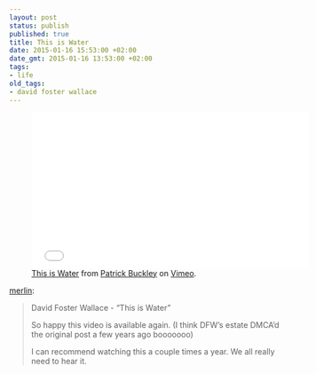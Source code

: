 ```yaml
---
layout: post
status: publish
published: true
title: This is Water
date: 2015-01-16 15:53:00 +02:00
date_gmt: 2015-01-16 13:53:00 +02:00
tags:
- life 
old_tags:
- david foster wallace
---
```

<figure>
  <iframe src="//player.vimeo.com/video/68855377" width="500" height="281" frameborder="0" webkitallowfullscreen mozallowfullscreen allowfullscreen></iframe>  
  <figcaption>
    <a href="https://vimeo.com/68855377">This is Water</a> from <a href="https://vimeo.com/user5039564">Patrick Buckley</a> on <a href="https://vimeo.com">Vimeo</a>.
  </figcaption>
</figure>

[merlin](http://www.kungfugrippe.com/post/108184858974/david-foster-wallace-this-is-water-so-happy):

<blockquote cite="http://www.kungfugrippe.com/post/108184858974/david-foster-wallace-this-is-water-so-happy">
  <p>David Foster Wallace - “This is Water”</p>
  <p>So happy this video is available again. (I think DFW’s estate DMCA’d the original post a few years ago booooooo)</p>
  <p>I can recommend watching this a couple times a year. We all really need to hear it.</p>
</blockquote>
 